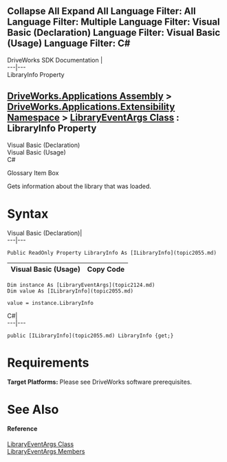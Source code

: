 Collapse All Expand All Language Filter: All  Language Filter: Multiple  Language Filter: Visual Basic (Declaration) Language Filter: Visual Basic (Usage) Language Filter: C#  
---  
DriveWorks SDK Documentation  |   
---|---  
LibraryInfo Property   
  
[DriveWorks.Applications Assembly](topic13.md) > [DriveWorks.Applications.Extensibility Namespace](topic1995.md) > [LibraryEventArgs Class](topic2124.md) : LibraryInfo Property  
---  
  
Visual Basic (Declaration)    
Visual Basic (Usage)    
C# 

Glossary Item Box

Gets information about the library that was loaded. 

# Syntax

Visual Basic (Declaration)|   
---|---  
      
    
    Public ReadOnly Property LibraryInfo As [ILibraryInfo](topic2055.md)  
  
Visual Basic (Usage)| Copy Code  
---|---  
      
    
    Dim instance As [LibraryEventArgs](topic2124.md)
    Dim value As [ILibraryInfo](topic2055.md)
     
    value = instance.LibraryInfo  
  
C#|   
---|---  
      
    
    public [ILibraryInfo](topic2055.md) LibraryInfo {get;}  
  
# Requirements

**Target Platforms:** Please see DriveWorks software prerequisites.

# See Also

#### Reference

[LibraryEventArgs Class](topic2124.md)   
[LibraryEventArgs Members](topic2125.md)


